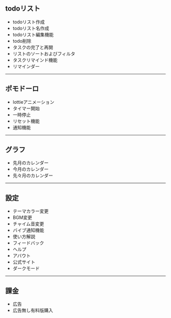 ## todoリスト
+ todoリスト作成
+ todoリスト名作成
+ todoリスト編集機能
+ todo削除
+ タスクの完了と再開
+ リストのソートおよびフィルタ
+ タスクリマインド機能
+ リマインダー
---
## ポモドーロ
+ lottieアニメーション
+ タイマー開始
+ 一時停止
+ リセット機能
+ 通知機能
---
## グラフ
+ 先月のカレンダー
+ 今月のカレンダー
+ 先々月のカレンダー

---
## 設定
+ テーマカラー変更
+ BGM変更
+ チャイム音変更
+ バイブ通知機能
+ 使い方解説　
+ フィードバック
+ ヘルプ
+ アバウト
+ 公式サイト
+ ダークモード
---
## 課金
+ 広告
+ 広告無し有料版購入
